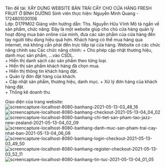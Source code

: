 Tên đề tài: XÂY DỰNG WEBSITE BÁN TRÁI CÂY CHO CỬA HÀNG FRESH FRUIT Ở BÌNH DƯƠNG
Sinh viên thực hiện: Nguyễn Minh Quang - 1724801030106       
Lớp: D17PM02
Giảng viên hướng dẫn: Ths. Nguyễn Hữu Vĩnh
Mô tả ngắn về sản phẩm, chức năng: Đây là một website giúp cho chủ cửa hàng quản lý hoạt động mua bán online của mình, đưa các sản phẩm của cửa hàng đến tay người tiêu dùng hiệu quả hơn. Khách hàng có thể mua hàng qua internet, mà không cần phải đến trực tiếp tại cửa hàng. Website có các chức năng chính sau
Các chức năng chính: 
	+ Cho phép cập nhật thương hiệu, danh mục sản phẩm, …vào CSDL.      
	+ Hiển thị danh sách các sản phẩm theo từng loại.      
	+ Hiển thị sản phẩm khách hàng đã chọn mua.      
	+ Hiển thị thông tin khách hàng đặt.      
	+ Quản lý đơn đặt hàng của khách.      
	+ Cập nhật sản phẩm, thương hiệu, danh mục. 
	+ Xử lý đơn hàng của khách hàng đặt.      
	+ Thống kê doanh thu


Giao diện của trang website:
![screencapture-localhost-8080-banhang-2021-05-13-03_48_16](https://user-images.githubusercontent.com/46024805/118141921-16474280-b434-11eb-9162-914783fb987b.png)
![screencapture-localhost-8080-banhang-checkout-2021-05-13-04_04_02](https://user-images.githubusercontent.com/46024805/118143405-7f7b8580-b435-11eb-9037-6013c172f0e1.png)
![screencapture-localhost-8080-banhang-chi-tiet-san-pham-tao-jazz-new-zealand-2021-05-13-04_02_09](https://user-images.githubusercontent.com/46024805/118143412-830f0c80-b435-11eb-8325-e89d3ac17353.png)
![screencapture-localhost-8080-banhang-danh-muc-san-pham-trai-cay-nhat-ban-2021-05-13-04_06_08](https://user-images.githubusercontent.com/46024805/118143416-83a7a300-b435-11eb-8623-b1e55e414bc2.png)
![screencapture-localhost-8080-banhang-login-checkout-2021-05-13-03_49_50](https://user-images.githubusercontent.com/46024805/118143418-84403980-b435-11eb-9b6b-66bb009c7905.png)
![screencapture-localhost-8080-banhang-register-checkout-2021-05-13-03_52_11](https://user-images.githubusercontent.com/46024805/118143421-84d8d000-b435-11eb-9cf7-89067584439a.png)
![screencapture-localhost-8080-banhang-tin-tuc-2021-05-13-04_01_05](https://user-images.githubusercontent.com/46024805/118143425-85716680-b435-11eb-979e-44f4bd06d487.png)


